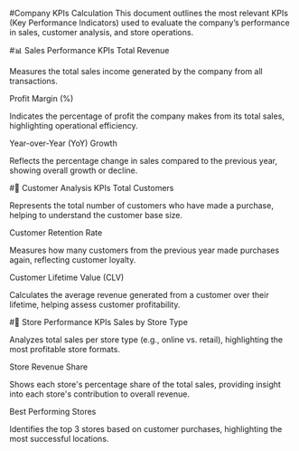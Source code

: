 #Company KPIs Calculation
This document outlines the most relevant KPIs (Key Performance Indicators) used to evaluate the company’s performance in sales, customer analysis, and store operations.

#📊 Sales Performance KPIs
Total Revenue

Measures the total sales income generated by the company from all transactions.

Profit Margin (%)

Indicates the percentage of profit the company makes from its total sales, highlighting operational efficiency.

Year-over-Year (YoY) Growth

Reflects the percentage change in sales compared to the previous year, showing overall growth or decline.

#👥 Customer Analysis KPIs
Total Customers

Represents the total number of customers who have made a purchase, helping to understand the customer base size.

Customer Retention Rate

Measures how many customers from the previous year made purchases again, reflecting customer loyalty.

Customer Lifetime Value (CLV)

Calculates the average revenue generated from a customer over their lifetime, helping assess customer profitability.

#🏪 Store Performance KPIs
Sales by Store Type

Analyzes total sales per store type (e.g., online vs. retail), highlighting the most profitable store formats.

Store Revenue Share

Shows each store's percentage share of the total sales, providing insight into each store's contribution to overall revenue.

Best Performing Stores

Identifies the top 3 stores based on customer purchases, highlighting the most successful locations.
